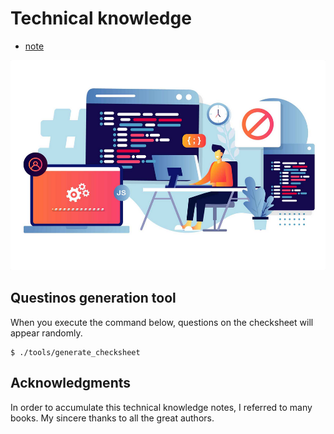 # Technical knowledge

- [note](./note/README.md)

![thumbnail](./assets/images/thumbnail.png)


## Questinos generation tool

When you execute the command below, questions on the checksheet will appear randomly.

```
$ ./tools/generate_checksheet
```


## Acknowledgments

In order to accumulate this technical knowledge notes, I referred to many books. My sincere thanks to all the great authors.
